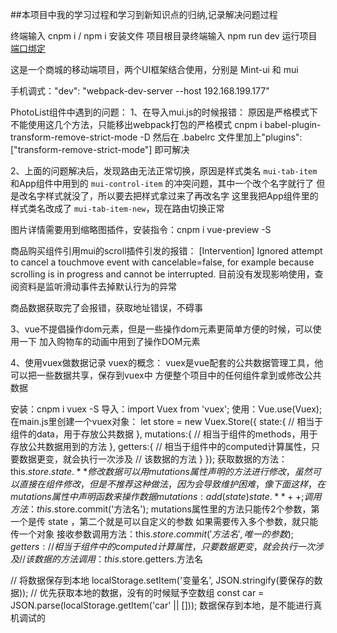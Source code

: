 ##本项目中我的学习过程和学习到新知识点的归纳,记录解决问题过程

终端输入 cnpm i / npm i 安装文件
项目根目录终端输入 npm run dev 运行项目
[端口绑定](http://localhost:3000/)

这是一个商城的移动端项目，两个UI框架结合使用，分别是 Mint-ui 和 mui

手机调式："dev": "webpack-dev-server --host 192.168.199.177"

PhotoList组件中遇到的问题：
1、在导入mui.js的时候报错：
原因是严格模式下不能使用这几个方法，只能移出webpack打包的严格模式
cnpm i babel-plugin-transform-remove-strict-mode -D
然后在 .babelrc 文件里加上"plugins": ["transform-remove-strict-mode"] 即可解决

2、上面的问题解决后，发现路由无法正常切换，原因是样式类名 `mui-tab-item` 和App组件中用到的
`mui-control-item` 的冲突问题，其中一个改个名字就行了
但是改名字样式就没了，所以要去把样式拿过来了再改名字
这里我把App组件里的样式类名改成了 `mui-tab-item-new`，现在路由切换正常

图片详情需要用到缩略图插件，安装指令：cnpm i vue-preview -S

商品购买组件引用mui的scroll插件引发的报错：
[Intervention] Ignored attempt to cancel a touchmove event with cancelable=false, for example because scrolling is in progress and cannot be interrupted.
目前没有发现影响使用，查阅资料是监听滑动事件去掉默认行为的异常

商品数据获取完了会报错，获取地址错误，不碍事

3、vue不提倡操作dom元素，但是一些操作dom元素更简单方便的时候，可以使用一下
加入购物车的动画中用到了操作DOM元素

4、使用vuex做数据记录
vuex的概念：
	vuex是vue配套的公共数据管理工具，他可以把一些数据共享，保存到vuex中
	方便整个项目中的任何组件拿到或修改公共数据
	
安装：cnpm i vuex -S
导入：import Vuex from 'vuex';
使用：Vue.use(Vuex);
在main.js里创建一个vuex对象：
let store = new Vuex.Store({
	state:{
		// 相当于组件的data，用于存放公共数据
	},
	mutations:{
		// 相当于组件的methods，用于存放公共数据用到的方法
	},
	getters:{
		// 相当于组件中的computed计算属性，只要数据更变，就会执行一次涉及
		// 该数据的方法
	}
});
获取数据的方法：this.$store.state.**
修改数据可以用 mutations 属性声明的方法进行修改，虽然可以直接在组件修改，但是
不推荐这种做法，因为会导致维护困难，像下面这样，在mutations属性中声明函数来操作数据
mutations:{
	add(state){
		state.**++;
	}
}
调用方法：this.$store.commit('方法名');
mutations属性里的方法只能传2个参数，第一个是传 state ，第二个就是可以自定义的参数
如果需要传入多个参数，就只能传一个对象
接收参数调用方法：this.$store.commit('方法名',唯一的参数);
getters:{
	// 相当于组件中的computed计算属性，只要数据更变，就会执行一次涉及
	// 该数据的方法
}
调用：this.$store.getters.方法名

// 将数据保存到本地
localStorage.setItem('变量名', JSON.stringify(要保存的数据));
// 优先获取本地的数据，没有的时候赋予空数组
const car = JSON.parse(localStorage.getItem('car' || []));
数据保存到本地，是不能进行真机调试的
